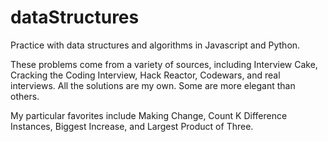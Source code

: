 # dataStructures

Practice with data structures and algorithms in Javascript and Python.

These problems come from a variety of sources, including Interview Cake, Cracking the Coding Interview, Hack Reactor, Codewars, and real interviews.  All the solutions are my own. Some are more elegant than others.

My particular favorites include Making Change, Count K Difference Instances, Biggest Increase, and Largest Product of Three.

